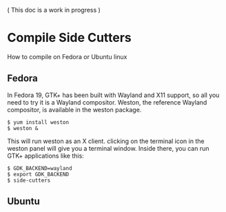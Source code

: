 ( This doc is a work in progress )<br>
# Compile Side Cutters
How to compile on Fedora or Ubuntu linux

## Fedora

In Fedora 19, GTK+ has been built with Wayland and X11 support, so all you need to try it is a Wayland compositor. Weston, the reference Wayland compositor, is available in the weston package.

    $ yum install weston
    $ weston &

This will run weston as an X client. clicking on the terminal icon in the weston panel will give you a terminal window. Inside there, you can run GTK+ applications like this:

    $ GDK_BACKEND=wayland
    $ export GDK_BACKEND
    $ side-cutters

## Ubuntu
